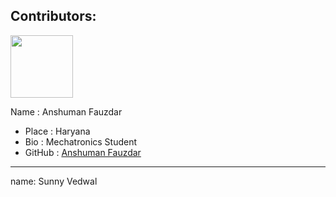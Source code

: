 ## Contributors:

<img src="https://github.com/AnshumanFauzdar.png" width="100px">

Name : Anshuman Fauzdar
- Place : Haryana
- Bio : Mechatronics Student
- GitHub : [Anshuman Fauzdar](https://github.com/AnshumanFauzdar)

---

name: Sunny Vedwal
